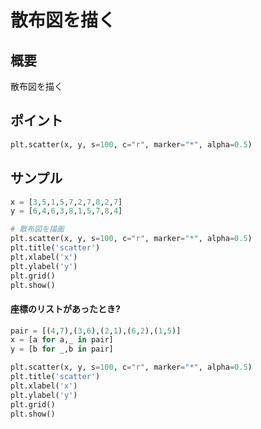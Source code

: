 # 散布図を描く


## 概要
散布図を描く

## ポイント

```py
plt.scatter(x, y, s=100, c="r", marker="*", alpha=0.5)
```

## サンプル
```py
x = [3,5,1,5,7,2,7,8,2,7]
y = [6,4,6,3,8,1,5,7,8,4]

# 散布図を描画
plt.scatter(x, y, s=100, c="r", marker="*", alpha=0.5)
plt.title('scatter')
plt.xlabel('x')
plt.ylabel('y')
plt.grid()
plt.show()
```

#### 座標のリストがあったとき?

```py
pair = [(4,7),(3,6),(2,1),(6,2),(1,5)]
x = [a for a,_ in pair]
y = [b for _,b in pair]

plt.scatter(x, y, s=100, c="r", marker="*", alpha=0.5)
plt.title('scatter')
plt.xlabel('x')
plt.ylabel('y')
plt.grid()
plt.show()
```